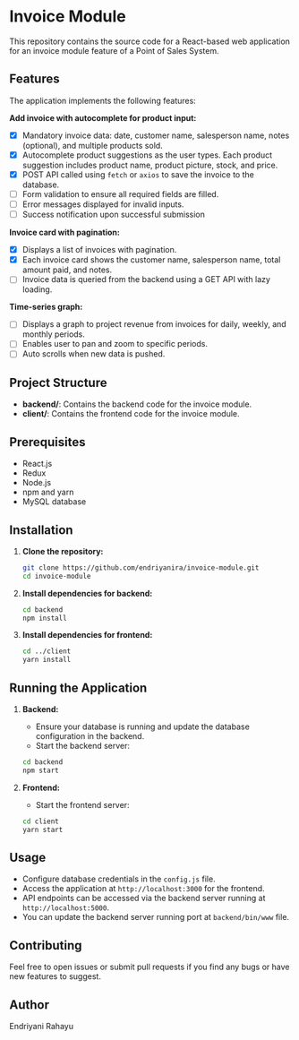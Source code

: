 # Invoice Module

This repository contains the source code for a React-based web application for an invoice module feature of a Point of Sales System.

## Features

The application implements the following features:

**Add invoice with autocomplete for product input:**

- [x] Mandatory invoice data: date, customer name, salesperson name, notes (optional), and multiple products sold.
- [x] Autocomplete product suggestions as the user types. Each product suggestion includes product name, product picture, stock, and price.
- [x] POST API called using `fetch` or `axios` to save the invoice to the database.
- [ ] Form validation to ensure all required fields are filled.
- [ ] Error messages displayed for invalid inputs.
- [ ] Success notification upon successful submission

**Invoice card with pagination:**

- [x] Displays a list of invoices with pagination.
- [x] Each invoice card shows the customer name, salesperson name, total amount paid, and notes.
- [ ] Invoice data is queried from the backend using a GET API with lazy loading.

**Time-series graph:**

- [ ] Displays a graph to project revenue from invoices for daily, weekly, and monthly periods.
- [ ] Enables user to pan and zoom to specific periods.
- [ ] Auto scrolls when new data is pushed.

## Project Structure

- **backend/**: Contains the backend code for the invoice module.
- **client/**: Contains the frontend code for the invoice module.

## Prerequisites

- React.js
- Redux
- Node.js
- npm and yarn
- MySQL database

## Installation

1. **Clone the repository:**

   ```bash
   git clone https://github.com/endriyanira/invoice-module.git
   cd invoice-module
   ```

2. **Install dependencies for backend:**

   ```bash
   cd backend
   npm install
   ```

3. **Install dependencies for frontend:**

   ```bash
   cd ../client
   yarn install
   ```

## Running the Application

1. **Backend:**

   - Ensure your database is running and update the database configuration in the backend.
   - Start the backend server:

   ```bash
   cd backend
   npm start
   ```

2. **Frontend:**

   - Start the frontend server:

   ```bash
   cd client
   yarn start
   ```

## Usage

- Configure database credentials in the `config.js` file.
- Access the application at `http://localhost:3000` for the frontend.
- API endpoints can be accessed via the backend server running at `http://localhost:5000`.
- You can update the backend server running port at `backend/bin/www` file.

## Contributing

Feel free to open issues or submit pull requests if you find any bugs or have new features to suggest.

## Author

Endriyani Rahayu
